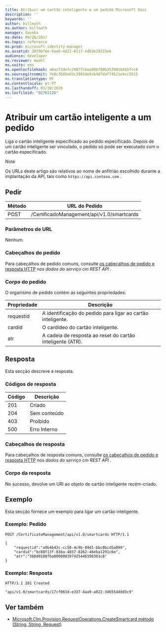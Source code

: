 ```yaml
---
title: Atribuir um cartão inteligente a um pedido Microsoft Docs
description: ''
keywords: ''
author: billmath
ms.author: billmath
manager: daveba
ms.date: 09/26/2017
ms.topic: reference
ms.prod: microsoft-identity-manager
ms.assetid: 20f0bf6e-9ae0-4d21-8117-ed63e29315e6
audience: developer
ms.reviewer: mwahl
ms.suite: ems
ms.openlocfilehash: a8acf3defc2087fc6ea08bf8063579058465fcc8
ms.sourcegitcommit: 7e8c3b85dd3c3965de9cb407daf74521e4cc5515
ms.translationtype: MT
ms.contentlocale: pt-PT
ms.lasthandoff: 03/10/2020
ms.locfileid: "92762126"
---
```

# <a name="assign-a-smart-card-to-a-request"></a>Atribuir um cartão inteligente a um pedido
Liga o cartão inteligente especificado ao pedido especificado. Depois de um cartão inteligente ser vinculado, o pedido só pode ser executado com o cartão especificado.

>[!NOTE]
>Os URLs deste artigo são relativos ao nome de anfitrião escolhido durante a implantação da API, tais como `https://api.contoso.com` .

## <a name="request"></a>Pedir

Método  |URL do Pedido  
---------|---------
POST     |/CertificadoManagement/api/v1.0/smartcards

### <a name="url-parameters"></a>Parâmetros de URL
Nenhum.

### <a name="request-headers"></a>Cabeçalhos do pedido
Para cabeçalhos de pedido comuns, consulte [os cabeçalhos de pedido e resposta HTTP](certificate-management-rest-api-service-details.md#http-request-and-response-headers) nos *dados do serviço cm REST API* .

### <a name="request-body"></a>Corpo do pedido
O organismo de pedido contém as seguintes propriedades:

Propriedade | Descrição
---------|-----------
requestid | A identificação do pedido para ligar ao cartão inteligente.
cardid | O cardídeo do cartão inteligente.
atr | A cadeia de resposta ao reset do cartão inteligente (ATR).


## <a name="response"></a>Resposta
Esta secção descreve a resposta.

### <a name="response-codes"></a>Códigos de resposta

Código  |Descrição  
---------|---------
201 | Criado
204 | Sem conteúdo
403 | Proibido
500 | Erro Interno

### <a name="response-headers"></a>Cabeçalhos de resposta
Para cabeçalhos de resposta comuns, consulte [os cabeçalhos de pedido e resposta HTTP](certificate-management-rest-api-service-details.md#http-request-and-response-headers) nos *dados do serviço cm REST API* .

### <a name="response-body"></a>Corpo da resposta
No sucesso, devolve um URI ao objeto de cartão inteligente recém-criado.

## <a name="example"></a>Exemplo
Esta secção fornece um exemplo para ligar um cartão inteligente.

### <a name="example-request"></a>Exemplo: Pedido

```
POST /CertificateManagement/api/v1.0/smartcards HTTP/1.1

{
    "requestid":"a9b4b42c-cc50-4c9b-89d1-bbc0bcd5a099",
    "cardid":"bc88f13f-83ba-4037-8262-46eba1291c6e",
    "atr":"3b8d0180fba000000397425446590301c8"
}
```

### <a name="example-response"></a>Exemplo: Resposta

```
HTTP/1.1 201 Created

"api/v1.0/smartcards/17cf063d-e337-4aa9-a822-346554ddd3c9"
```

## <a name="see-also"></a>Ver também

- [Microsoft.Clm.Provision.RequestOperations.CreateSmartcard método (String, String, Request)](https://msdn.microsoft.com/library/windows/desktop/bb456812.aspx)

